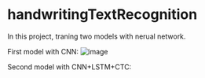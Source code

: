 # handwritingTextRecognition

In this project, traning two models with nerual network.


First model with CNN:
![image](https://github.com/hans0811/handwritingTextRecognition/blob/master/text_CNN_all_test.jpg)

Second model with CNN+LSTM+CTC:
